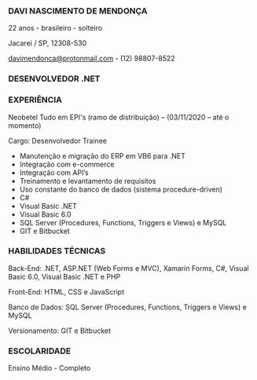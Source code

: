 ### DAVI NASCIMENTO DE MENDONÇA

22 anos - brasileiro - solteiro

Jacarei / SP, 12308-530

davimendonca@protonmail.com - (12) 98807-8522

### DESENVOLVEDOR .NET

### EXPERIÊNCIA

Neobetel Tudo em EPI's (ramo de distribuição) – (03/11/2020 – até o momento)

Cargo: Desenvolvedor Trainee
-	Manutenção e migração do ERP em VB6 para .NET
-	Integração com e-commerce
-	Integração com API’s
-	Treinamento e levantamento de requisitos
-	Uso constante do banco de dados (sistema procedure-driven)
-	C#
-	Visual Basic .NET
-	Visual Basic 6.0
-	SQL Server (Procedures, Functions, Triggers e Views) e MySQL
-	GIT e Bitbucket

### HABILIDADES TÉCNICAS

Back-End: .NET, ASP.NET (Web Forms e MVC), Xamarin Forms, C#, Visual Basic 6.0, Visual Basic .NET e PHP

Front-End: HTML, CSS e JavaScript

Banco de Dados: SQL Server (Procedures, Functions, Triggers e Views) e MySQL

Versionamento: GIT e Bitbucket

### ESCOLARIDADE

Ensino Médio - Completo

